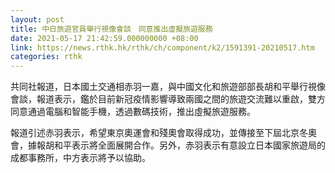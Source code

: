 ```yaml
---
layout: post
title: 中日旅遊官員舉行視像會談　同意推出虛擬旅遊服務
date: 2021-05-17 21:42:59.000000000 +08:00
link: https://news.rthk.hk/rthk/ch/component/k2/1591391-20210517.htm
categories: rthk
---
```


共同社報道，日本國土交通相赤羽一嘉，與中國文化和旅遊部部長胡和平舉行視像會談，報道表示，鑑於目前新冠疫情影響導致兩國之間的旅遊交流難以重啟，雙方同意通過電腦和智能手機，透過數碼技術，推出虛擬旅遊服務。

報道引述赤羽表示，希望東京奧運會和殘奧會取得成功，並傳接至下屆北京冬奧會，據報胡和平表示將全面展開合作。另外，赤羽表示有意設立日本國家旅遊局的成都事務所，中方表示將予以協助。
 
